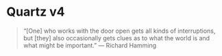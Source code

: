 # Quartz v4
> “[One] who works with the door open gets all kinds of interruptions, but [they] also occasionally gets clues as to what the world is and what might be important.” — Richard Hamming
